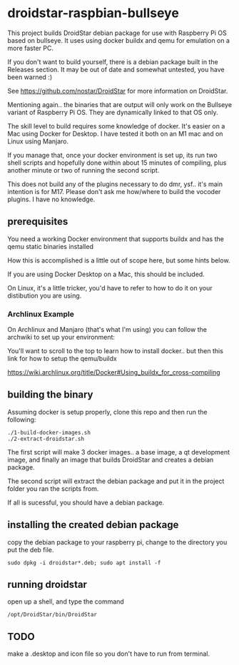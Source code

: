 # droidstar-raspbian-bullseye

This project builds DroidStar debian package for use with Raspberry Pi OS based on bullseye.  It uses using docker buildx and qemu for emulation on a more faster PC.

If you don't want to build yourself, there is a debian package built in the Releases section.  It may be out of date and somewhat untested, you have been warned :)

See https://github.com/nostar/DroidStar for more information on DroidStar.

Mentioning again.. the binaries that are output will only work on the Bullseye variant of Raspberry Pi OS. They are dynamically linked to that OS only.

The skill level to build requires some knowledge of docker.  It's easier on a Mac using Docker for Desktop.  I have tested it both on an M1 mac and on Linux using Manjaro.

If you manage that, once your docker environment is set up, its run two shell scripts and hopefully done within about 15 minutes of compiling, plus another minute or two of running the second script. 

This does not build any of the plugins necessary to do dmr, ysf.. it's main intention is for M17.  Please don't ask me how/where to build the vocoder plugins. I have no knowledge.


## prerequisites

You need a working Docker environment that supports buildx and has the qemu static binaries installed

How this is accomplished is a little out of scope here, but some hints below.

If you are using Docker Desktop on a Mac, this should be included.

On Linux, it's a little tricker, you'd have to refer to how to do it on your distibution you are using.


### Archlinux Example

On Archlinux and Manjaro (that's what I'm using) you can follow the archwiki to set up your environment:

You'll want to scroll to the top to learn how to install docker.. but then this link for how to setup the qemu/buildx

https://wiki.archlinux.org/title/Docker#Using_buildx_for_cross-compiling

## building the binary

Assuming docker is setup properly, clone this repo and then run the following:

```
./1-build-docker-images.sh
./2-extract-droidstar.sh
```

The first script will make 3 docker images.. a base image, a qt development image, and finally an image that builds DroidStar and creates a debian package.

The second script will extract the debian package and put it in the project folder you ran the scripts from.

If all is sucessful, you should have a debian package.

## installing the created debian package

copy the debian package to your raspberry pi, change to the directory you put the deb file.

```
sudo dpkg -i droidstar*.deb; sudo apt install -f
```

## running droidstar

open up a shell, and type the command

```
/opt/DroidStar/bin/DroidStar
```

## TODO

make a .desktop and icon file so you don't have to run from terminal.

